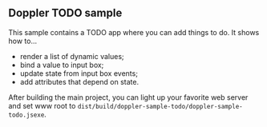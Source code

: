 ## Doppler TODO sample

This sample contains a TODO app where you can add things to do. It shows how to...

- render a list of dynamic values;
- bind a value to input box;
- update state from input box events;
- add attributes that depend on state.

After building the main project, you can light up your favorite web server
and set www root to `dist/build/doppler-sample-todo/doppler-sample-todo.jsexe`.
